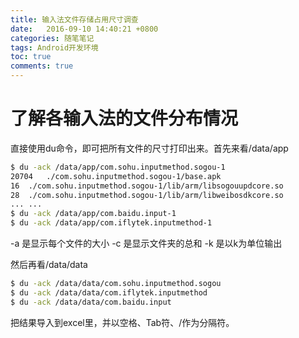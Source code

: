 ```yaml
---
title: 输入法文件存储占用尺寸调查
date:   2016-09-10 14:40:21 +0800
categories: 随笔笔记
tags: Android开发环境
toc: true
comments: true
---
```

# 了解各输入法的文件分布情况
直接使用du命令，即可把所有文件的尺寸打印出来。首先来看/data/app
<!-- more -->
``` bash
$ du -ack /data/app/com.sohu.inputmethod.sogou-1
20704   ./com.sohu.inputmethod.sogou-1/base.apk
16  ./com.sohu.inputmethod.sogou-1/lib/arm/libsogouupdcore.so
28  ./com.sohu.inputmethod.sogou-1/lib/arm/libweibosdkcore.so
... ...
$ du -ack /data/app/com.baidu.input-1
$ du -ack /data/app/com.iflytek.inputmethod-1
```
-a 是显示每个文件的大小
-c 是显示文件夹的总和
-k 是以k为单位输出

然后再看/data/data
``` bash
$ du -ack /data/data/com.sohu.inputmethod.sogou
$ du -ack /data/data/com.iflytek.inputmethod
$ du -ack /data/data/com.baidu.input
```
把结果导入到excel里，并以空格、Tab符、/作为分隔符。


